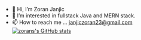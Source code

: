 - 👋 Hi, I’m Zoran Janjic
- 👀 I’m interested in fullstack Java and MERN stack.
- 📫 How to reach me ... janjiczoran23@gmail.com
[![zorans's GitHub stats](https://github-readme-stats.vercel.app/api?username=ZoranUTF8&show_icons=true&theme=radical
)](https://github.com/anuraghazra/github-readme-stats)


